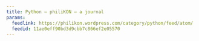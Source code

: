 ```yaml
---
title: Python – philiKON – a journal
params:
  feedlink: https://philikon.wordpress.com/category/python/feed/atom/
  feedid: 11ae0eff90bd3d9cbb7c866ef2e05570
---
```

